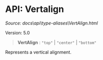 # API: Vertalign

*Source: docs\api\type-aliases\VertAlign.html*

Version: 5.0

> **VertAlign** : `"top"` | `"center"` | `"bottom"`

Represents a vertical alignment.
